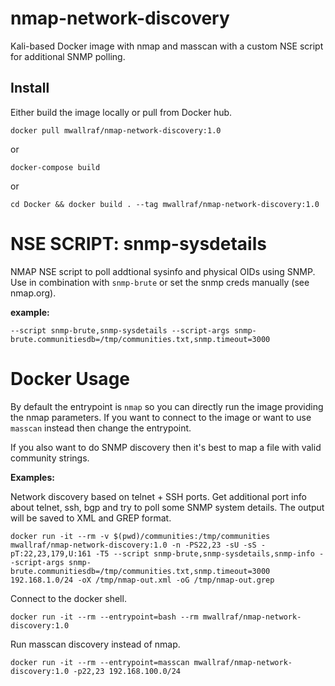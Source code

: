# nmap-network-discovery

Kali-based Docker image with nmap and masscan with a custom NSE script for additional SNMP polling.

## Install

Either build the image locally or pull from Docker hub.

```
docker pull mwallraf/nmap-network-discovery:1.0
```

or

```
docker-compose build
```

or

```
cd Docker && docker build . --tag mwallraf/nmap-network-discovery:1.0
```

# NSE SCRIPT: snmp-sysdetails

NMAP NSE script to poll addtional sysinfo and physical OIDs using SNMP. Use in combination with `snmp-brute` or set the snmp creds manually (see nmap.org).

**example:**

    --script snmp-brute,snmp-sysdetails --script-args snmp-brute.communitiesdb=/tmp/communities.txt,snmp.timeout=3000

# Docker Usage

By default the entrypoint is `nmap` so you can directly run the image providing the nmap parameters. If you want to connect to the image or want to use `masscan` instead then change the entrypoint.

If you also want to do SNMP discovery then it's best to map a file with valid community strings.

**Examples:**

Network discovery based on telnet + SSH ports. Get additional port info about telnet, ssh, bgp and try to poll some SNMP system details. The output will be saved to XML and GREP format.

    docker run -it --rm -v $(pwd)/communities:/tmp/communities mwallraf/nmap-network-discovery:1.0 -n -PS22,23 -sU -sS -pT:22,23,179,U:161 -T5 --script snmp-brute,snmp-sysdetails,snmp-info --script-args snmp-brute.communitiesdb=/tmp/communities.txt,snmp.timeout=3000 192.168.1.0/24 -oX /tmp/nmap-out.xml -oG /tmp/nmap-out.grep

Connect to the docker shell.

    docker run -it --rm --entrypoint=bash --rm mwallraf/nmap-network-discovery:1.0

Run masscan discovery instead of nmap.

    docker run -it --rm --entrypoint=masscan mwallraf/nmap-network-discovery:1.0 -p22,23 192.168.100.0/24
